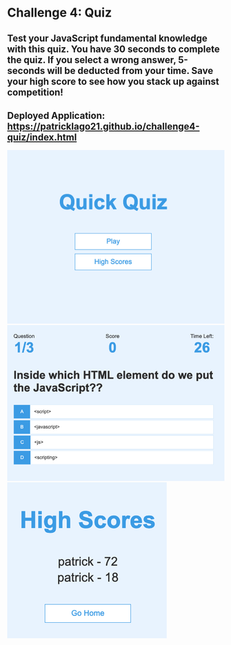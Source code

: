 # Challenge 4: Quiz

## Test your JavaScript fundamental knowledge with this quiz. You have 30 seconds to complete the quiz. If you select a wrong answer, 5-seconds will be deducted from your time. Save your high score to see how you stack up against competition!

## Deployed Application: https://patricklago21.github.io/challenge4-quiz/index.html

<img src="https://raw.githubusercontent.com/patricklago21/challenge4-quiz/main/Screen%20Shot%202021-04-12%20at%208.29.43%20PM.png">

<img src="https://raw.githubusercontent.com/patricklago21/challenge4-quiz/main/Screen%20Shot%202021-04-12%20at%208.29.55%20PM.png">

<img src="https://raw.githubusercontent.com/patricklago21/challenge4-quiz/main/Screen%20Shot%202021-04-12%20at%208.30.10%20PM.png">
